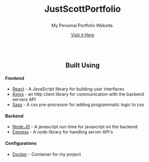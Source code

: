 # <p align='center'>JustScottPortfolio</p>
<p align='center'>My Personal Portfolio Website.</p>
<p align='center'><a href='https://www.justscott.me'>Visit it Here</a></p>
<br>
<br>

## <p align='center'>Built Using</p>
#### Frontend
* <a href='https://reactjs.org/'>React</a> - A JavaScript library for building user interfaces
* <a href='https://axios-http.com/docs/intro'>Axios</a> - an http client library for communication with the backend servers API
* <a href='https://sass-lang.com/'>Sass</a> - A css pre-processor for adding programmatic logic to css

#### Backend
* <a href='https://nodejs.org/en/'>Node.JS</a> - A javascript run-time for javascript on the backend
* <a href='https://expressjs.com/'>Express</a> - A node library for handling server API's 

#### Configurations
* <a href='https://www.docker.com/'>Docker</a> - Container for my project
